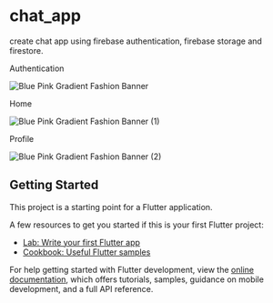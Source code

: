 # chat_app

create chat app using firebase authentication, firebase storage and firestore.

Authentication

![Blue Pink Gradient Fashion Banner](https://github.com/himanshugangadiya/chat-app/assets/123546076/9deca938-b479-4d3d-b6a7-be13993df951)

Home

![Blue Pink Gradient Fashion Banner (1)](https://github.com/himanshugangadiya/chat-app/assets/123546076/6939eb71-78b5-4c40-96a7-581a8ffdd0f8)

Profile

![Blue Pink Gradient Fashion Banner (2)](https://github.com/himanshugangadiya/chat-app/assets/123546076/f08ccfdb-0db2-4b70-bc70-9cb0fefff2e1)


## Getting Started

This project is a starting point for a Flutter application.

A few resources to get you started if this is your first Flutter project:

- [Lab: Write your first Flutter app](https://docs.flutter.dev/get-started/codelab)
- [Cookbook: Useful Flutter samples](https://docs.flutter.dev/cookbook)

For help getting started with Flutter development, view the
[online documentation](https://docs.flutter.dev/), which offers tutorials,
samples, guidance on mobile development, and a full API reference.
